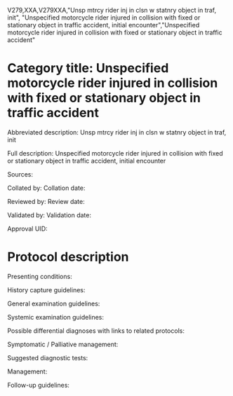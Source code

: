 V279,XXA,V279XXA,"Unsp mtrcy rider inj in clsn w statnry object in traf, init", "Unspecified motorcycle rider injured in collision with fixed or stationary object in traffic accident, initial encounter","Unspecified motorcycle rider injured in collision with fixed or stationary object in traffic accident"
# Category title: Unspecified motorcycle rider injured in collision with fixed or stationary object in traffic accident

Abbreviated description: Unsp mtrcy rider inj in clsn w statnry object in traf, init

Full description: Unspecified motorcycle rider injured in collision with fixed or stationary object in traffic accident, initial encounter

Sources:

Collated by:
Collation date:

Reviewed by:
Review date:

Validated by:
Validation date:

Approval UID:

# Protocol description

Presenting conditions:

History capture guidelines:

General examination guidelines:

Systemic examination guidelines:

Possible differential diagnoses with links to related protocols:

Symptomatic / Palliative management:

Suggested diagnostic tests:

Management:

Follow-up guidelines:
